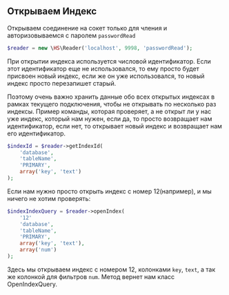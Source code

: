 Открываем Индекс
------------

Открываем соединение на сокет только для чления и авторизовываемся с паролем `passwordRead`
```php
$reader = new \HS\Reader('localhost', 9998, 'passwordRead');
```

При открытии индекса используется числовой идентификатор. Если этот идентификатор еще не использовался, то ему просто будет присвоен
новый индекс, если же он уже использовался, то новый индекс просто перезапишет старый.

Поэтому очень важно хранить данные обо всех открытых индексах в рамках текущего подключения, чтобы не открывать по несколько раз индексы.
Пример команды, которая проверяет, а не открыт ли у нас уже индекс, который нам нужен, если да, то просто возвращает нам идентификатор,
если нет, то открывает новый индекс и возвращает нам его идентификатор.
```php
$indexId = $reader->getIndexId(
    'database',
    'tableName',
    'PRIMARY',
    array('key', 'text')
);
```

Если нам нужно просто открыть индекс c номер 12(например), и мы ничего не хотим проверять:

```php
$indexIndexQuery = $reader->openIndex(
    '12'
    'database',
    'tableName',
    'PRIMARY',
    array('key', 'text'),
    array('num')
);
```

Здесь мы открываем индекс c номером 12, колонками `key`, `text`, а так же колонкой для фильтров `num`.
Метод вернет нам класс OpenIndexQuery.